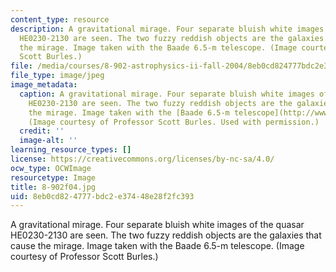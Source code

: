 ```yaml
---
content_type: resource
description: A gravitational mirage. Four separate bluish white images of the quasar
  HE0230-2130 are seen. The two fuzzy reddish objects are the galaxies that cause
  the mirage. Image taken with the Baade 6.5-m telescope. (Image courtesy of Professor
  Scott Burles.)
file: /media/courses/8-902-astrophysics-ii-fall-2004/8eb0cd824777bdc2e37448e28f2fc393_8-902f04.jpg
file_type: image/jpeg
image_metadata:
  caption: A gravitational mirage. Four separate bluish white images of the quasar
    HE0230-2130 are seen. The two fuzzy reddish objects are the galaxies that cause
    the mirage. Image taken with the [Baade 6.5-m telescope](http://www.lco.cl/?page_id=228).
    (Image courtesy of Professor Scott Burles. Used with permission.)
  credit: ''
  image-alt: ''
learning_resource_types: []
license: https://creativecommons.org/licenses/by-nc-sa/4.0/
ocw_type: OCWImage
resourcetype: Image
title: 8-902f04.jpg
uid: 8eb0cd82-4777-bdc2-e374-48e28f2fc393
---
```

A gravitational mirage. Four separate bluish white images of the quasar HE0230-2130 are seen. The two fuzzy reddish objects are the galaxies that cause the mirage. Image taken with the Baade 6.5-m telescope. (Image courtesy of Professor Scott Burles.)
